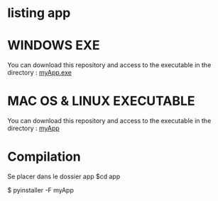 # listing app

# WINDOWS EXE
You can download this repository and access to the executable in the directory : [myApp.exe](app/dist)

# MAC OS & LINUX EXECUTABLE

You can download this repository and access to the executable in the directory : [myApp](app/dist)


# Compilation

Se placer dans le dossier app
$cd app
<!-- and use -->
$ pyinstaller -F myApp
